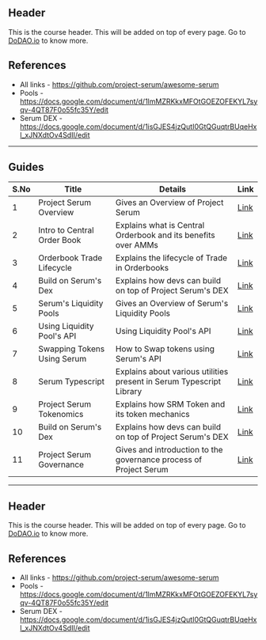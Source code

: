 ## Header
This is the course header. This will be added on top of every page. Go to [DoDAO.io](https://www.dodao.io) to know more.

## References
* All links - https://github.com/project-serum/awesome-serum
* Pools - https://docs.google.com/document/d/1lmMZRKkxMFOtGOEZOFEKYL7syqv-4QT87F0o55fc35Y/edit
* Serum DEX - https://docs.google.com/document/d/1isGJES4jzQutI0GtQGuqtrBUqeHxl_xJNXdtOv4SdII/edit

---

## Guides

| S.No        | Title       |  Details  |  Link  |
| ----------- | ----------- |----------- | ----------- |
| 1      | Project Serum Overview | Gives an Overview of Project Serum |  [Link](generated/markdown/projectserum-overview.md) |
 | 2      | Intro to Central Order Book | Explains what is Central Orderbook and its benefits over AMMs |  [Link](generated/markdown/orderbook-basics.md) |
 | 3      | Orderbook Trade Lifecycle | Explains the lifecycle of Trade in Orderbooks |  [Link](generated/markdown/orderbook-trade-lifecycle.md) |
 | 4      | Build on Serum's Dex | Explains how devs can build on top of Project Serum's DEX |  [Link](generated/markdown/build-on-serum-dex.md) |
 | 5      | Serum's Liquidity Pools | Gives an Overview of Serum's Liquidity Pools |  [Link](generated/markdown/serum-liquidity-pools.md) |
 | 6      | Using Liquidity Pool's API | Using Liquidity Pool's API |  [Link](generated/markdown/using-liquidity-pools.md) |
 | 7      | Swapping Tokens Using Serum | How to Swap tokens using Serum's API |  [Link](generated/markdown/swapping-on-orderbook.md) |
 | 8      | Serum Typescript | Explains about various utilities present in Serum Typescript Library |  [Link](generated/markdown/serum-ts.md) |
 | 9      | Project Serum Tokenomics | Explains how SRM Token and its token mechanics |  [Link](generated/markdown/serum-nft-ecosystem.md) |
 | 10      | Build on Serum's Dex | Explains how devs can build on top of Project Serum's DEX |  [Link](generated/markdown/serum-tokenomics.md) |
 | 11      | Project Serum Governance | Gives and introduction to the governance process of Project Serum |  [Link](generated/markdown/serum-governance.md) |

---
## Header
This is the course header. This will be added on top of every page. Go to [DoDAO.io](https://www.dodao.io) to know more.

## References
* All links - https://github.com/project-serum/awesome-serum
* Pools - https://docs.google.com/document/d/1lmMZRKkxMFOtGOEZOFEKYL7syqv-4QT87F0o55fc35Y/edit
* Serum DEX - https://docs.google.com/document/d/1isGJES4jzQutI0GtQGuqtrBUqeHxl_xJNXdtOv4SdII/edit
 
